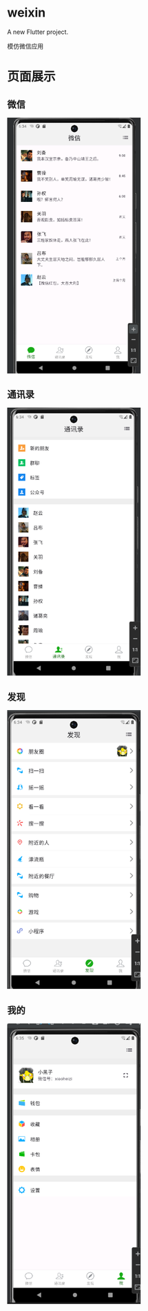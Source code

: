 # weixin

A new Flutter project.

模仿微信应用

# 页面展示

## 微信

<img src="https://github.com/lingzipeng/weixin/blob/main/assets/pic/Snipaste_2024-03-21_14-34-19.png" width="310px">

## 通讯录

<img src="https://github.com/lingzipeng/weixin/blob/main/assets/pic/Snipaste_2024-03-21_14-34-47.png" width="310px">

## 发现

<img src="https://github.com/lingzipeng/weixin/blob/main/assets/pic/Snipaste_2024-03-21_14-34-56.png" width="310px">

## 我的

<img src="https://github.com/lingzipeng/weixin/blob/main/assets/pic/Snipaste_2024-03-21_14-35-05.png" width="310px">